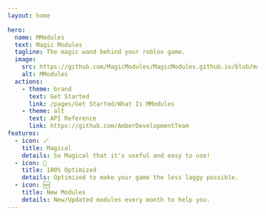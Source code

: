 ```yaml
---
layout: home

hero:
  name: MModules
  text: Magic Modules
  tagline: The magic wand behind your roblox game.
  image:
    src: https://github.com/MagicModules/MagicModules.github.io/blob/main/docs/icons/icon.png?raw=true
    alt: MModules
  actions:
    - theme: brand
      text: Get Started
      link: /pages/Get Started/What Is MModules
    - theme: alt
      text: API Reference
      link: https://github.com/AmberDevelopmentTeam
features:
  - icon: 🪄
    title: Magical
    details: So Magical that it's useful and easy to use!
  - icon: 🚀
    title: 100% Optimized
    details: Optimized to make your game the less laggy possible.
  - icon: 🆕
    title: New Modules
    details: New/Updated modules every month to help you.
---
```


<style>
:root {
  --vp-home-hero-name-color: transparent;
  --vp-home-hero-name-background: -webkit-linear-gradient(120deg, #DB6A63 30%, #7B63DB);

  --vp-home-hero-image-background-image: linear-gradient(-45deg, #DB6A63 50%, #7B63DB 50%);
  --vp-home-hero-image-filter: blur(44px);
}
</style>
